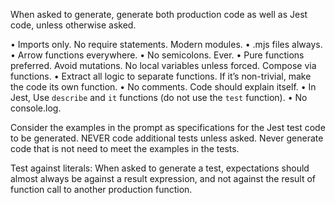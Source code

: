 When asked to generate, generate both production code as well as Jest code, unless otherwise asked. 

•	Imports only. No require statements. Modern modules.
•	.mjs files always.
•	Arrow functions everywhere.
•	No semicolons. Ever.
•	Pure functions preferred. Avoid mutations. No local variables unless forced. Compose via functions.
•	Extract all logic to separate functions. If it’s non-trivial, make the code its own function.
•	No comments. Code should explain itself.
•	In Jest, Use `describe` and `it` functions (do not use the `test` function).
•	No console.log.

Consider the examples in the prompt as specifications for the Jest test code to be generated. NEVER code additional tests unless asked. Never generate code that is not need to meet the examples in the tests.

Test against literals: When asked to generate a test, expectations should almost always be against a result expression, and not against the result of function call to another production function.

